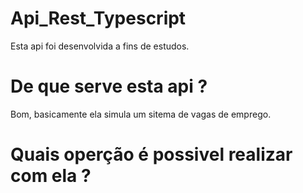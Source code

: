 # Api_Rest_Typescript

Esta api foi desenvolvida a fins de estudos.

# De que serve esta api ?

Bom, basicamente ela simula um sitema de vagas de emprego.

# Quais operção é possivel realizar com ela ?


